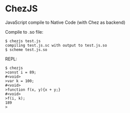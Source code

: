 # ChezJS
JavaScript compile to Native Code (with Chez as backend)

Compile to .so file:

```
$ chezjs test.js
compiling test.js.sc with output to test.js.so
$ scheme test.js.so
```

REPL:

```
$ chezjs
>const i = 89;
#<void>
>var k = 100;
#<void>
>function f(x, y){x + y;}
#<void>
>f(i, k);
189
>
```
